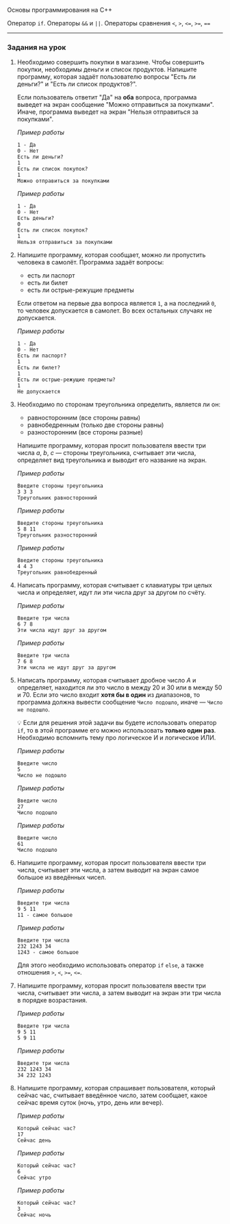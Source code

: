 ﻿Основы программирования на C++

Оператор `if`. Операторы `&&` и `||`. Операторы сравнения `<`, `>`, `<=`, `>=`, `==`

---

### Задания на урок



1. Необходимо совершить покупки в магазине. Чтобы совершить покупки, необходимы деньги и список продуктов. Напишите программу, которая задаёт пользователю вопросы "Есть ли деньги?" и "Есть ли список продуктов?".

   Если пользователь ответит "Да" на **оба** вопроса, программа выведет на экран сообщение "Можно отправиться за покупками". Иначе, программа выведет на экран "Нельзя отправиться за покупками".

   *Пример работы*

   ```
   1 - Да
   0 - Нет
   Есть ли деньги?
   1
   Есть ли список покупок?
   1
   Можно отправиться за покупками
   ```

   *Пример работы*

   ```
   1 - Да
   0 - Нет
   Есть деньги?
   0
   Есть ли список покупок?
   1
   Нельзя отправиться за покупками
   ```

   

3. Напишите программу, которая сообщает, можно ли пропустить человека в самолёт. Программа задаёт вопросы:

   - есть ли паспорт
   - есть ли билет
   - есть ли острые-режущие предметы

   Если ответом на первые два вопроса является `1`, а на последний `0`, то человек допускается в самолет. Во всех остальных случаях не допускается. 

   *Пример работы*

   ```
   1 - Да
   0 - Нет
   Есть ли паспорт?
   1
   Есть ли билет?
   1
   Есть ли острые-режущие предметы?
   1
   Не допускается
   ```

   

4. Необходимо по сторонам треугольника определить, является ли он:

   - равносторонним (все стороны равны)
   - равнобедренным (только две стороны равны)
   - разносторонним (все стороны разные)

   Напишите программу, которая просит пользователя ввести три числа $a$, $b$, $c$ — стороны треугольника, считывает эти числа, определяет вид треугольника и выводит его название на экран.

   *Пример работы*

   ```
   Введите стороны треугольника
   3 3 3
   Треугольник равносторонний
   ```

   *Пример работы*

   ```
   Введите стороны треугольника
   5 8 11
   Треугольник разносторонний
   ```

   *Пример работы*

   ```
   Введите стороны треугольника
   4 4 3
   Треугольник равнобедренный
   ```

   

6. Написать программу, которая считывает с клавиатуры три целых числа и определяет, идут ли эти числа друг за другом по счёту.

   *Пример работы*

   ```
   Введите три числа
   6 7 8
   Эти числа идут друг за другом
   ```

   *Пример работы*

   ```
   Введите три числа
   7 6 8
   Эти числа не идут друг за другом
   ```

   

7. Написать программу, которая считывает дробное число $A$ и определяет, находится ли это число в между 20 и 30 или в между 50 и 70. Если это число входит **хотя бы в один** из диапазонов, то программа должна вывести сообщение `Число подошло`, иначе — `Число не подошло`.

   💡 Если для решения этой задачи вы будете использовать оператор `if`, то в этой программе его можно использовать **только один раз**. Необходимо вспомнить тему про логическое И и логическое ИЛИ.

   *Пример работы*

   ```
   Введите число
   5
   Число не подошло
   ```

   *Пример работы*

   ```
   Введите число
   27
   Число подошло
   ```

   *Пример работы*

   ```
   Введите число
   61
   Число подошло
   ```

   

8. Напишите программу, которая просит пользователя ввести три числа, считывает эти числа, а затем выводит на экран самое большое из введённых чисел.

   *Пример работы*

   ```
   Введите три числа
   9 5 11
   11 - самое большое
   ```

   *Пример работы*

   ```
   Введите три числа
   232 1243 34
   1243 - самое большое
   ```

   Для этого необходимо использовать оператор `if` `else`, а также отношения `>`, `<`, `>=`, `<=`.

   

9. Напишите программу, которая просит пользователя ввести три числа, считывает эти числа, а затем выводит на экран эти три числа в порядке возрастания.

   *Пример работы*

   ```
   Введите три числа
   9 5 11
   5 9 11
   ```

   *Пример работы*

   ```
   Введите три числа
   232 1243 34
   34 232 1243
   ```

   

8. Напишите программу, которая спрашивает пользователя, который сейчас час, считывает введённое число, затем сообщает, какое сейчас время суток (ночь, утро, день или вечер).

   *Пример работы*

      ```
   Который сейчас час?
   17
   Сейчас день
      ```

   *Пример работы*

      ```
   Который сейчас час?
   6
   Сейчас утро
      ```

      *Пример работы*

      ```
   Который сейчас час?
   3
   Сейчас ночь
      ```

      